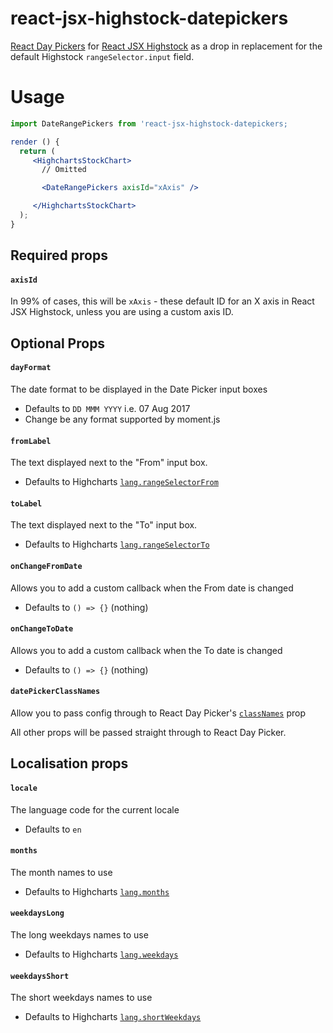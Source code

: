 # react-jsx-highstock-datepickers

[React Day Pickers](http://react-day-picker.js.org/) for [React JSX Highstock](https://github.com/whawker/react-jsx-highcharts/tree/master/packages/react-jsx-highstock#readme) as a drop in replacement for the default Highstock `rangeSelector.input` field.

# Usage

```jsx
import DateRangePickers from 'react-jsx-highstock-datepickers;

render () {
  return (
     <HighchartsStockChart>
       // Omitted

       <DateRangePickers axisId="xAxis" />

     </HighchartsStockChart>
  );
}
```

## Required props

#### `axisId`
In 99% of cases, this will be `xAxis` - these default ID for an X axis in React JSX Highstock, unless you are using a custom axis ID.

## Optional Props

#### `dayFormat`
The date format to be displayed in the Date Picker input boxes

* Defaults to `DD MMM YYYY` i.e. 07 Aug 2017
* Change be any format supported by moment.js

#### `fromLabel`
The text displayed next to the "From" input box.

* Defaults to Highcharts [`lang.rangeSelectorFrom`](http://api.highcharts.com/highstock/lang.rangeSelectorFrom)

#### `toLabel`
The text displayed next to the "To" input box.

* Defaults to Highcharts [`lang.rangeSelectorTo`](http://api.highcharts.com/highstock/lang.rangeSelectorTo)

#### `onChangeFromDate`
Allows you to add a custom callback when the From date is changed

* Defaults to `() => {}` (nothing)

#### `onChangeToDate`
Allows you to add a custom callback when the To date is changed

* Defaults to `() => {}` (nothing)

#### `datePickerClassNames`
Allow you to pass config through to React Day Picker's [`classNames`](https://github.com/gpbl/react-day-picker/blob/master/docs/docs/api-input.md#classnames) prop

All other props will be passed straight through to React Day Picker.

## Localisation props

#### `locale`
The language code for the current locale

* Defaults to `en`

#### `months`
The month names to use

* Defaults to Highcharts [`lang.months`](http://api.highcharts.com/highstock/lang.months)

#### `weekdaysLong`
The long weekdays names to use

* Defaults to Highcharts [`lang.weekdays`](http://api.highcharts.com/highstock/lang.weekdays)

#### `weekdaysShort`
The short weekdays names to use

* Defaults to Highcharts [`lang.shortWeekdays`](http://api.highcharts.com/highstock/lang.shortWeekdays)


